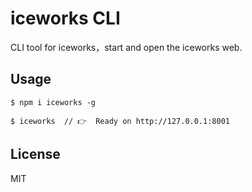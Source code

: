 # iceworks CLI

CLI tool for iceworks，start and open the iceworks web.

## Usage

```
$ npm i iceworks -g

$ iceworks  // 👉  Ready on http://127.0.0.1:8001
```

## License

MIT
